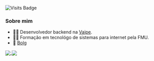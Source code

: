 ![Visits Badge](https://badges.pufler.dev/visits/guibmolina/guibmolina)
### Sobre mim 
- 👨‍💻 Desenvolvedor backend na [Vaipe](https://vaipe.com.br/).
- 👨‍🎓 Formação em tecnológo de sistemas para internet pela FMU.
- 🔗 [Bolg](https://guibmolina.github.io/)

<a href="https://github.com/anuraghazra/github-readme-stats">
  <img align="center" src="https://github-readme-stats.vercel.app/api?username=guibmolina&show_icons=true&theme=default" />
</a>
<a href="https://github.com/anuraghazra/convoychat">
  <img align="center" src="https://github-readme-stats.vercel.app/api/top-langs/?username=guibmolina" />
</a>

